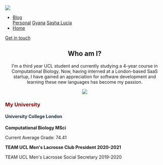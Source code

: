<!DOCTYPE html>
<html lang = "en">
<head>
  <meta charset="UTF-8">
  <meta name="viewport" content="width=device-width, initial-scale=1.0">
  <title>Miles Home</title>
  <link href = "Home.css" rel = "stylesheet">
  <script src="https://kit.fontawesome.com/a076d05399.js">
  </script>
  <style>
    body { margin:0; }
  </style>
</head>
<body>
  <div class = "webpage">
    <div class = "row header">
      <div class = "headerLeft col-3">
        <img class = "milesLogo" src = "HomepageImages/MilesLogo.svg" onclick = "window.open('Home', '_self');">
      </div>
      <div class = "headerCenter col-6">
        <ul class = "navBar">
          <li class="navBarItem dropdown">
            <a class = "dropdown2" href="#">Blog <i class="fas fa-caret-down"></i></a>
            <div class="dropdownContent">
              <a class = "personalDropdown" href="Blog" target = "_blank">Personal</a>
              <a class = "gyanaDropdown" href="https://www.gyana.com/blog/" target = "_blank">Gyana</a>
              <a class = "sashaLuciaDropdown" href="https://www.sashalucia.net/myblog" target = "_blank">Sasha Lucia</a>
            </div>
          </li>
          <li class = "home"><a class = "navBarItem" href = "Home">Home</a></li>
        </ul>
      </div>
      <div class = "headerRight col-3">
        <a class = "signUpButton" href = "https://www.linkedin.com/in/miles-rowbottom-128040155/" target = "_blank">Get in touch</a>
      </div>
    </div>
    <div class = "text">
      <div class="photoBox topPhoto"></div>
    </div>
    <div class = "row" style = "height: auto">
      <div class = "col-12" style = "text-align: center;">
        <h2>Who am I?</h2>
        <p>I'm a third year UCL student and currently studying a 4-year course in Computational Biology. Now, having interned at a London-based SaaS startup, I have gained an appreciation for software development and learning these new languages has become my passion.</p>
      </div>
    </div>
    <div class = "table">
      <div class = "row">
        <div class = "col col-2 shrinkCol"></div>
        <div class = "col col-4 colText colImg" style = "text-align: center;">
          <img src = "HomepageImages/TeamUCL.png" style = "max-width: 100%;">
        </div>
        <div class = "col col-4 colText" style = "height: 100%;">
          <div class = "aboutMeText" style = "max-width: 100%;">
            <h3 style = "color: darkRed">My University</h3>
            <h4 style = "color: #193342">University College London</h4>
            <p style = "font-weight: bold;">Computational Biology MSci</p>
            <p>Current Average Grade: 74.41</p>
            <p style = "font-weight: bold;">TEAM UCL Men's Lacrosse Club President 2020-2021</p>
            <p>TEAM UCL Men's Lacrosse Social Secretary 2019-2020</p>
          </div>
        </div>
        <div class = "col col-2 shrinkCol"></div>
      </div>
      <div class = "row">
        <div class = "col col-2 shrinkCol"></div>
        <div class = "col col-4 colText colImg" style = "text-align: center;">
          <img src = "HomepageImages/Cloud.png" style = "max-width: 100%;">
        </div>
        <div class = "col col-4 colText" style = "height: 100%;">
          <div class = "aboutMeText" style = "max-width: 100%;">
            <h3 style = "color: darkRed">Web Development</h3>
            <h4 style = "color: #193342">My learning curve</h4>
            <p style = "font-weight: bold;">HTML, CSS and JavaScript</p>
            <p>My aim is to push towards full-stack development, one step at a time</p>
            <p style = "font-weight: bold;">Learning frameworks such as RWD</p>
            <p>These tools will help improve both my skillset and my projects</p>
          </div>
        </div>
        <div class = "col col-2 shrinkCol"></div>
      </div>
      <div class = "row">
        <div class = "col col-2 shrinkCol"></div>
        <div class = "col col-4 colText colImg" style = "text-align: center;">
          <img src = "HomepageImages/Monitor.png" style = "max-width: 100%;">
        </div>
        <div class = "col col-4 colText" style = "height: 100%;">
          <div class = "aboutMeText" style = "max-width: 100%;">
            <h3 style = "color: darkRed">Data Science</h3>
            <h4 style = "color: #193342">My work experience</h4>
            <p style = "font-weight: bold;">Resident Data Scientist, Gyana</p>
            <p>Used Gyana's software VAYU to create case uses of the product</p>
            <p style = "font-weight: bold;">Computational Biology using RStudio</p>
            <p>Research-level data science to draw conclusions from biological data</p>
          </div>
        </div>
        <div class = "col col-2 shrinkCol"></div>
      </div>
      <div class = "row myWritings">
        <h2>My Writings</h2>
        <h3 style = "font-weight: normal !important; margin-left: 20px; margin-right: 20px;">I've written under several domains, including my own, documenting my life experiences and also using my knowledge to discuss my passions: <span style = "font-weight: bold">data</span> and <span style = "font-weight: bold">technology</span></h3>
      </div>
      <div class = "row" style = "background-color: #F4F5F7;">
        <div class = "blogCol col-4" style = "text-align: center;">
          <h3 style = "color: darkRed">The Gyana Blog</h3>
          <img src = "HomepageImages/GyanaLogo.png" class = "blogImage" onclick="window.open('https://www.gyana.com/blog/','mywindow');">
        </div>
        <div class = "blogCol col-4" style = "text-align: center;">
          <h3 style = "color: darkRed">Personal Blog</h3>
          <img src = "HomepageImages/MilesLogo.png" class = "blogImage" onclick="window.open('Blog','mywindow');">
        </div>
        <div class = "blogCol col-4" style = "text-align: center;">
          <h3 style = "color: darkRed">Sasha Lucia Blog</h3>
          <img src = "HomepageImages/SashaLucia.png" class = "blogImage" onclick="window.open('https://www.sashalucia.net/myblog','mywindow');">
        </div>
      </div>
      <div style = "background-color: #F4F5F7; width: 100%; height: 30px;"></div>
      <div class = "photoBox middlePhoto"></div>
      <div class = "row">
        <div class = "companyCol col-12" style = "text-align: center;"><h2>My highlights so far</h2></div>
      </div>
      <div class = "row">
        <div class = "companyCol col-1 disapperBox"></div>
        <div class = "companyCol col-3 companyImage">
          <img src = "HomepageImages/GyanaLogo.png" class = "companyImageBox" onclick="window.open('https://www.gyana.com/','mywindow');">
        </div>
        <div class = "companyCol col-1 disapperBox"></div>
        <div class = "companyCol col-6 jobDescription">
          <h3>Gyana Limited</h3>
          <h4>Resident Data Scientist, April - July 2020</h4>
          <p class = "jobLocation">London, UK</p>
          <p>Gyana Limited is a 4 year-old startup based in central London. They currently are working to provide a flawless SaaS that empowers everyday people to harness the powers of machine learning and data science.</p>
          <p>I began working by simply sending the CEO an email. They respected my direct tone and I respected the time they took out of their schedule to hear me out. Through this I learned the importance in putting myself out there; I had the confidence to do so and it paid off in spades.</p>
          <p>In the role I was tasked with producing regular content in the form of tutorials, blog posts and videos. I developed a wide-range of skills from Inkscape and Canva to web-scraping and text-analysis. The work inspired me to take on web development and software engineering, and was the platform from which I dived into coding.</p>
        </div>
        <div class = "companyCol col-1 disapperBox"></div>
      </div>
      <div class = "row">
        <div class = "companyCol col-1 disapperBox"></div>
        <div class = "companyCol col-3 companyImage">
          <img src = "HomepageImages/Lacrosse.png" class = "companyImageBox" onclick="window.open('https://www.uclax.co.uk','mywindow');">
        </div>
        <div class = "companyCol col-1 disapperBox"></div>
        <div class = "companyCol col-6 jobDescription">
          <h3>TeamUCL Men's Lacrosse Club</h3>
          <h4>Club President, June 2020 - June 2021<br>Social Secretary, June 2019 - June 2020</h4>
          <p class = "jobLocation">London, UK</p>
          <p>UCL Men's Lacrosse Club is a rapidly growing sports team affiliated to Team UCL. Each year we recruit around 60 members, and we have two teams that play competitively in the South Eastern Conference.</p>
          <p>In my second year of univesity, I took on the role of social secretary. This meant that making sure every club member always had a great time was my absolute priority.</p>
          <p>I am currently President of the club as we enter a difficult year of managing sports and socials throughout the Covid-19 outbreak. It is a challenge as our plans a constantly fluid, but I am embracing the opportunity to lead our club in a great direction.</p>
        </div>
        <div class = "companyCol col-1 disapperBox"></div>
      </div>
      <div class = "row">
        <div class = "companyCol col-1 disapperBox"></div>
        <div class = "companyCol col-3 companyImage">
          <img src = "HomepageImages/SU.png" class = "companyImageBox" onclick="window.open('http://www.studentsunionucl.org/','mywindow');">
        </div>
        <div class = "companyCol col-1 disapperBox"></div>
        <div class = "companyCol col-6 jobDescription">
          <h3>UCL Students' Union</h3>
          <h4>Student Activities Advisor, November 2019 - Ongoing</h4>
          <p class = "jobLocation">London, UK</p>
          <p>The Students' Union is an essential body in the operations of university life. They act to lobby our university to represent our best interests, and is a group I have very much enjoyed working for.</p>
          <p>In my role as Student Activities Officer, it was my responsibility to act as the first port of call for clubs and societies wishing to contact the Students' Union. This meant I had to be ready for the challenges they would inevitably keep throwing at me.</p>
          <p>In this role I have learned the power of effective communication. Without this, smooth work grinds to a shuddering halt. I love working with my peers to help them with their issues, as I understand personally just how important clubs and societies are to a student's wellbeing.</p>
        </div>
        <div class = "companyCol col-1 disapperBox"></div>
      </div>
      <div class = "photoBox bottomPhoto"></div>
    </div>
    <div class = "table">
      <div class = "socialHeader row">
        <h2 style = "margin-left: 20px; margin-right: 20px;">Get in touch! I'd love to chat</h2>
        <p style = "margin-left: 20px; margin-right: 20px;">I prefer to be messaged in my <a class = "linkedinLink" href = "https://www.linkedin.com/in/miles-rowbottom-128040155/">LinkedIn DMs</a>, but use whatever platform that makes you feel most comfortable</p>
      </div>
      <div class = "socialRow row" style = "display: flex !important; justify-content: center; margin-bottom: 10px;">
        <div class = "socialEdge" style = "width: 40.1%;"></div>
        <div class = "socialIcon">
          <button class = "linkedinButton socialButton" onclick="window.open('https://www.linkedin.com/in/miles-rowbottom-128040155/','mywindow');"><i class="fab fa-linkedin"></i></button>
        </div>
        <div class = "socialIcon">
          <button class = "socialButton emailButton" onclick="window.open('mailto:miles.rowbottom@gmail.com','mywindow');"><i class="fas fa-envelope-square"></i></button>
        </div>
        <div class = "socialIcon">
          <button class = "socialButton facebookButton" onclick="window.open('https://www.facebook.com/miles64537/','mywindow');"><i class="fab fa-facebook-square"></i></button>
        </div>
        <div class = "socialEdge" style = "width: 40.1%;"></div>
      </div>
    </div>
  </div>
</body>
</html>

